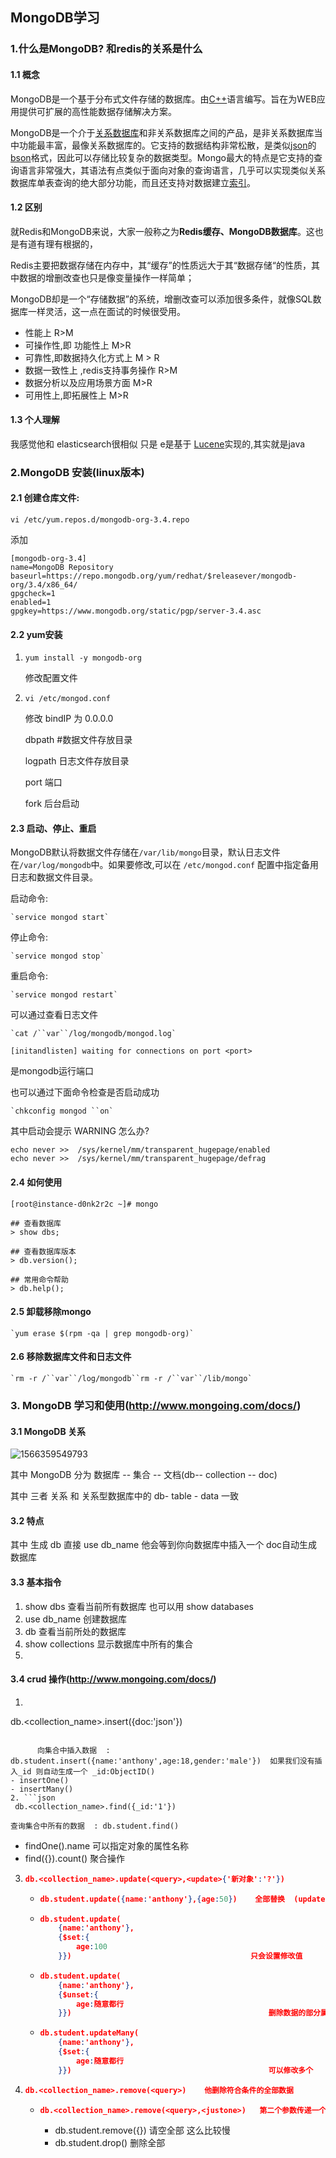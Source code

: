 ## MongoDB学习

### 1.什么是MongoDB? 和redis的关系是什么

#### 1.1  概念 

MongoDB是一个基于分布式文件存储的数据库。由[C++](https://baike.baidu.com/item/C%2B%2B)语言编写。旨在为WEB应用提供可扩展的高性能数据存储解决方案。

MongoDB是一个介于[关系数据库](https://baike.baidu.com/item/关系数据库)和非关系数据库之间的产品，是非关系数据库当中功能最丰富，最像关系数据库的。它支持的数据结构非常松散，是类似[json](https://baike.baidu.com/item/json)的[bson](https://baike.baidu.com/item/bson)格式，因此可以存储比较复杂的数据类型。Mongo最大的特点是它支持的查询语言非常强大，其语法有点类似于面向对象的查询语言，几乎可以实现类似关系数据库单表查询的绝大部分功能，而且还支持对数据建立[索引](https://baike.baidu.com/item/索引)。

#### 1.2 区别

就Redis和MongoDB来说，大家一般称之为**Redis缓存、MongoDB数据库**。这也是有道有理有根据的，

Redis主要把数据存储在内存中，其“缓存”的性质远大于其“数据存储“的性质，其中数据的增删改查也只是像变量操作一样简单；

MongoDB却是一个“存储数据”的系统，增删改查可以添加很多条件，就像SQL数据库一样灵活，这一点在面试的时候很受用。

- 性能上  R>M
- 可操作性,即 功能性上 M>R
- 可靠性,即数据持久化方式上   M > R
- 数据一致性上 ,redis支持事务操作   R>M
- 数据分析以及应用场景方面  M>R
- 可用性上,即拓展性上 M>R

#### 1.3 个人理解

我感觉他和 elasticsearch很相似 只是 e是基于 [Lucene](https://baike.baidu.com/item/Lucene/6753302)实现的,其实就是java

### 2.MongoDB 安装(linux版本)

#### 2.1 创建仓库文件: 

`vi /etc/yum.repos.d/mongodb-org-3.4.repo`

添加

```
[mongodb-org-3.4]
name=MongoDB Repository
baseurl=https://repo.mongodb.org/yum/redhat/$releasever/mongodb-org/3.4/x86_64/
gpgcheck=1
enabled=1
gpgkey=https://www.mongodb.org/static/pgp/server-3.4.asc
```

#### 2.2  yum安装

1. `yum install -y mongodb-org`

   修改配置文件

2. `vi /etc/mongod.conf`

   修改 bindIP 为 0.0.0.0

   dbpath #数据文件存放目录

   logpath  日志文件存放目录

   port  端口

   fork  后台启动

#### 2.3 启动、停止、重启

​	MongoDB默认将数据文件存储在`/var/lib/mongo`目录，默认日志文件在`/var/log/mongodb`中。如果要修改,可以在 `/etc/mongod.conf` 配置中指定备用日志和数据文件目录。

启动命令:

```
`service mongod start`
```

 停止命令:

```
`service mongod stop`
```

 重启命令:

```
`service mongod restart`
```

可以通过查看日志文件

```
`cat /``var``/log/mongodb/mongod.log`
```

```
[initandlisten] waiting for connections on port <port>
```

<port> 是mongodb运行端口

也可以通过下面命令检查是否启动成功

```
`chkconfig mongod ``on`
```

其中启动会提示   WARNING 怎么办?

```shell
echo never >>  /sys/kernel/mm/transparent_hugepage/enabled
echo never >>  /sys/kernel/mm/transparent_hugepage/defrag
```

#### 2.4 如何使用

```
[root@instance-d0nk2r2c ~]# mongo
```

 

```
## 查看数据库
> show dbs;
```

 

```
## 查看数据库版本
> db.version();
```

 

```
## 常用命令帮助
> db.help();
```

 #### 2.5 卸载移除mongo

```
`yum erase $(rpm -qa | grep mongodb-org)`
```

#### 2.6 移除数据库文件和日志文件

```
`rm -r /``var``/log/mongodb``rm -r /``var``/lib/mongo`
```

### 3. MongoDB 学习和使用(http://www.mongoing.com/docs/)

#### 3.1 MongoDB 关系

![1566359549793](C:\Users\12986\AppData\Roaming\Typora\typora-user-images\1566359549793.png)

其中 MongoDB 分为  数据库 -- 集合 -- 文档(db-- collection -- doc)

其中 三者 关系 和 关系型数据库中的  db- table - data 一致 

#### 3.2 特点

其中 生成 db 直接 use db_name  他会等到你向数据库中插入一个 doc自动生成数据库 

#### 3.3 基本指令

1. show dbs  查看当前所有数据库  也可以用 show databases
2. use db_name  创建数据库
3. db  查看当前所处的数据库
4. show collections  显示数据库中所有的集合
5. 

#### 3.4 crud 操作(http://www.mongoing.com/docs/)

1. ```json
  db.<collection_name>.insert({doc:'json'})
  ```

    	向集合中插入数据  : db.student.insert({name:'anthony',age:18,gender:'male'})  如果我们没有插入_id 则自动生成一个 _id:ObjectID() 
- insertOne()
- insertMany()
2. ```json
   db.<collection_name>.find({_id:'1'}) 
   ```

    查询集合中所有的数据  : db.student.find()  

   - findOne().name  可以指定对象的属性名称
   - find({}).count()  聚合操作

3. ```json
   db.<collection_name>.update(<query>,<update>{'新对象':'?'}) 
   ```

   - ```json 
     db.student.update({name:'anthony'},{age:50})    全部替换  (update  默认只会修改一个)
     ```

   - ```json
     db.student.update(
         {name:'anthony'},
         {$set:{
             age:100
         }})      									只会设置修改值
     ```

   - ```json
     db.student.update(
         {name:'anthony'},
         {$unset:{
             age:随意都行
         }})    										删除数据的部分属性
     ```

   - ```json
     db.student.updateMany(
         {name:'anthony'},
         {$set:{
             age:随意都行
         }})    										可以修改多个
     ```

4. ```json
   db.<collection_name>.remove(<query>)    他删除符合条件的全部数据
   ```

   - ```json
     db.<collection_name>.remove(<query>,<justone>)   第二个参数传递一个true 就可以了  
     ```

     - db.student.remove({})  请空全部  这么比较慢
     - db.student.drop()  删除全部 

